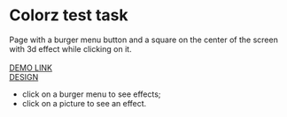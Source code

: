 # Colorz test task

Page with a burger menu button and a square on the center of the screen with 3d effect while clicking on it.<br>
<br>
[DEMO LINK](https://mpone.github.io/colorz-test-task/)<br>
[DESIGN](https://www.oggo.ch/)
<br>
- click on a burger menu to see effects;
- click on a picture to see an effect.
